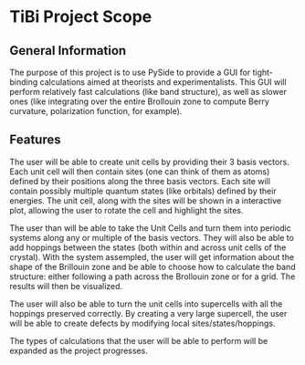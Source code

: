# TiBi Project Scope

## General Information

The purpose of this project is to use PySide to provide a GUI for tight-binding calculations aimed at theorists and experimentalists. 
This GUI will perform relatively fast calculations (like band structure), as well as slower ones (like integrating over
the entire Brollouin zone to compute Berry curvature, polarization function, for example).

## Features

The user will be able to create unit cells by providing their 3 basis vectors. Each unit cell will then contain sites (one
can think of them as atoms) defined by their positions along the three basis vectors. Each site will contain possibly
multiple quantum states (like orbitals) defined by their energies. The unit cell, along with the sites will be shown
in a interactive plot, allowing the user to rotate the cell and highlight the sites.

The user than will be able to take the Unit Cells and turn them into periodic systems along any or multiple of the basis
vectors. They will also be able to add hoppings between the states (both within and across unit cells of the crystal).
With the system assempled, the user will get information about the shape of the Brillouin zone and be able to choose
how to calculate the band structure: either following a path across the Brollouin zone or for a grid. The results
will then be visualized.

The user will also be able to turn the unit cells into supercells with all the hoppings preserved correctly. By creating
a very large supercell, the user will be able to create defects by modifying local sites/states/hoppings.

The types of calculations that the user will be able to perform will be expanded as the project progresses.

